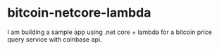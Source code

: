 # bitcoin-netcore-lambda
I am building a sample app using .net core + lambda for a bitcoin price query service with coinbase api.
